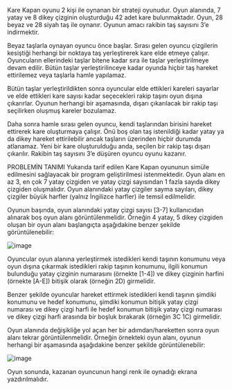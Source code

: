 Kare Kapan oyunu 2 kişi ile oynanan bir strateji oyunudur. Oyun alanında, 7 yatay ve 8 dikey çizginin oluşturduğu 42 adet kare bulunmaktadır.
Oyun, 28 beyaz ve 28 siyah taş ile oynanır. Oyunun amacı rakibin taş sayısını 3’e indirmektir.

Beyaz taşlarla oynayan oyuncu önce başlar. Sırası gelen oyuncu çizgilerin kesiştiği herhangi bir noktaya taş yerleştirerek kare elde etmeye çalışır. 
Oyuncuların ellerindeki taşlar bitene kadar sıra ile taşlar yerleştirilmeye devam edilir. Bütün taşlar yerleştirilinceye kadar oyunda hiçbir taş hareket ettirilemez veya taşlarla hamle yapılamaz.

Bütün taşlar yerleştirildikten sonra oyuncular elde ettikleri kareleri sayarlar ve elde ettikleri kare sayısı kadar seçecekleri rakip taşını oyun dışına çıkarırlar. 
Oyunun herhangi bir aşamasında, dışarı çıkarılacak bir rakip taşı seçilirken oluşmuş kareler bozulamaz.

Daha sonra hamle sırası gelen oyuncu, kendi taşlarından birisini hareket ettirerek kare oluşturmaya çalışır. 
Önü boş olan taş istenildiği kadar yatay ya da dikey hareket ettirilebilir ancak taşların üzerinden hiçbir durumda atlanamaz.
Yeni bir kare oluşturulduğu anda, seçilen bir rakip taşı dışarı çıkarılır. Rakibin taş sayısını 3’e düşüren oyuncu oyunu kazanır.

PROBLEMİN TANIMI
Yukarıda tarif edilen Kare Kapan oyununun simüle edilmesini sağlayacak bir program geliştirilmesi istenmektedir.
Oyun alanı en az 3, en çok 7 yatay çizgiden ve yatay çizgi sayısından 1 fazla sayıda dikey çizgiden oluşmalıdır.
Oyun alanındaki yatay çizgiler sayma sayıları, dikey çizgiler büyük harfler (yalnız İngilizce harfler) ile temsil edilmelidir.

Oyunun başında, oyun alanındaki yatay çizgi sayısı [3-7] kullanıcıdan alınarak boş oyun alanı görüntülenmelidir. 
Örneğin 4 yatay, 5 dikey çizgiden oluşan bir oyun alanı başlangıçta aşağıdakine benzer şekilde görüntülenebilir:

![image](https://github.com/user-attachments/assets/af8154ad-6e3f-49ba-92fc-afd41dd7066c)

Oyuncular oyun alanına yerleştirmek istedikleri kendi taşının konumunu veya oyun dışına çıkarmak istedikleri rakip taşının konumunu, ilgili konumun bulunduğu 
yatay çizginin numarasını (örnekte [1-4]) ve dikey çizginin harfini (örnekte [A-E]) bitişik olarak (örneğin 2D) girmelidir.


Benzer şekilde oyuncular hareket ettirmek istedikleri kendi taşının şimdiki konumunu ve hedef konumunu, şimdiki konumun bitişik yatay çizgi numarası ve dikey çizgi
harfi ile hedef konumun bitişik yatay çizgi numarası ve dikey çizgi harfi arasında bir boşluk bırakarak (örneğin 3C 1C) girmelidir.

Oyun alanında değişikliğe yol açan her bir adımdan/hareketten sonra oyun alanı tekrar görüntülenmelidir. Örneğin örnekteki oyun alanı, 
oyunun herhangi bir aşamasında aşağıdakine benzer şekilde görüntülenebilir:

![image](https://github.com/user-attachments/assets/ecb161ec-3f6e-4b8f-bec4-9c25a09be996)

Oyun sonunda, kazanan oyuncunun hangi renk ile oynadığı ekrana yazdırılmalıdır.

